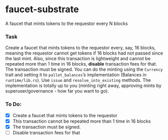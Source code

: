 # faucet-substrate
A faucet that mints tokens to the requestor every N blocks

### Task

Create a faucet that mints tokens to the requestor every, say, 16 blocks, meaning the requestor cannot get tokens if 16 blocks had not passed since the last mint. Also, since this transaction is lightweight and cannot be repeated more than 1 time in 16 blocks, **disable** transaction fees for that. The transaction must be signed.
You can do the minting using the `Currency` trait and setting it to `pallet_balances`’s implementation (Balances in `runtime/lib.rs`). Use `issue` and `resolve_into_existing` methods. The implementation is totally up to you (minting right away, approving mints by superuser/governance - how far you want to go).

### To Do:
- [X] Create a faucet that mints tokens to the requestor 
- [X] This transaction cannot be repeated more than 1 time in 16 blocks
- [X] The transaction must be signed.
- [ ] Disable transaction fees for that
